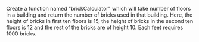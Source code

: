 Create a function named "brickCalculator" which will take number of floors in a building and return the number of bricks used in that building. Here, the height of bricks in first ten floors is 15, the height of bricks in the second ten floors is 12 and the rest of the bricks are of height 10. Each feet requires 1000 bricks.
